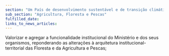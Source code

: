 ```yaml
---
section: "Um País de desenvolvimento sustentável e de transição climática"
sub_section: "Agricultura, Floresta e Pescas"
fulfilled_date:
links_to_news_articles:
---
```


Valorizar e agregar a funcionalidade institucional do Ministério e dos seus organismos, reponderando as alterações à arquitetura institucional-territorial das Floresta e da Agricultura e Pescas;